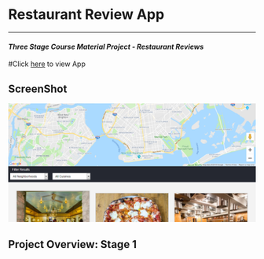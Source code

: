 # Restaurant Review App
---
#### _Three Stage Course Material Project - Restaurant Reviews_
#Click [here](https://danrejsa.github.io/Restaurant-Review-App/) to view App

## ScreenShot
![Screenshot](screenshot.png)

## Project Overview: Stage 1

